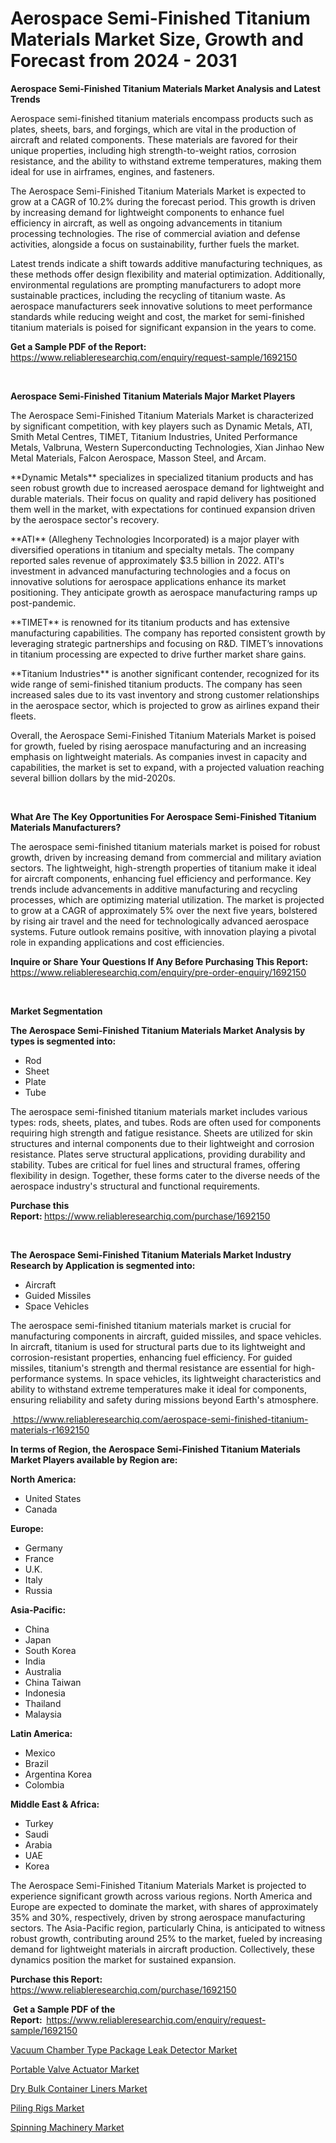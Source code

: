 <p><h1>Aerospace Semi-Finished Titanium Materials Market Size, Growth and Forecast from 2024 - 2031</h1></p><p><strong>Aerospace Semi-Finished Titanium Materials Market Analysis and Latest Trends</strong></p>
<p><p>Aerospace semi-finished titanium materials encompass products such as plates, sheets, bars, and forgings, which are vital in the production of aircraft and related components. These materials are favored for their unique properties, including high strength-to-weight ratios, corrosion resistance, and the ability to withstand extreme temperatures, making them ideal for use in airframes, engines, and fasteners.</p><p>The Aerospace Semi-Finished Titanium Materials Market is expected to grow at a CAGR of 10.2% during the forecast period. This growth is driven by increasing demand for lightweight components to enhance fuel efficiency in aircraft, as well as ongoing advancements in titanium processing technologies. The rise of commercial aviation and defense activities, alongside a focus on sustainability, further fuels the market. </p><p>Latest trends indicate a shift towards additive manufacturing techniques, as these methods offer design flexibility and material optimization. Additionally, environmental regulations are prompting manufacturers to adopt more sustainable practices, including the recycling of titanium waste. As aerospace manufacturers seek innovative solutions to meet performance standards while reducing weight and cost, the market for semi-finished titanium materials is poised for significant expansion in the years to come.</p></p>
<p><strong>Get a Sample PDF of the Report:&nbsp;</strong> <a href="https://www.reliableresearchiq.com/enquiry/request-sample/1692150?utm_campaign=1119&utm_medium=2&utm_source=Github&utm_content=ia&utm_term=19102024&utm_id=aerospace-semi-finished-titanium-materials">https://www.reliableresearchiq.com/enquiry/request-sample/1692150</a></p>
<p>&nbsp;</p>
<p><strong>Aerospace Semi-Finished Titanium Materials Major Market Players</strong></p>
<p><p>The Aerospace Semi-Finished Titanium Materials Market is characterized by significant competition, with key players such as Dynamic Metals, ATI, Smith Metal Centres, TIMET, Titanium Industries, United Performance Metals, Valbruna, Western Superconducting Technologies, Xian Jinhao New Metal Materials, Falcon Aerospace, Masson Steel, and Arcam.</p><p>**Dynamic Metals** specializes in specialized titanium products and has seen robust growth due to increased aerospace demand for lightweight and durable materials. Their focus on quality and rapid delivery has positioned them well in the market, with expectations for continued expansion driven by the aerospace sector's recovery.</p><p>**ATI** (Allegheny Technologies Incorporated) is a major player with diversified operations in titanium and specialty metals. The company reported sales revenue of approximately $3.5 billion in 2022. ATI's investment in advanced manufacturing technologies and a focus on innovative solutions for aerospace applications enhance its market positioning. They anticipate growth as aerospace manufacturing ramps up post-pandemic.</p><p>**TIMET** is renowned for its titanium products and has extensive manufacturing capabilities. The company has reported consistent growth by leveraging strategic partnerships and focusing on R&D. TIMET’s innovations in titanium processing are expected to drive further market share gains.</p><p>**Titanium Industries** is another significant contender, recognized for its wide range of semi-finished titanium products. The company has seen increased sales due to its vast inventory and strong customer relationships in the aerospace sector, which is projected to grow as airlines expand their fleets.</p><p>Overall, the Aerospace Semi-Finished Titanium Materials Market is poised for growth, fueled by rising aerospace manufacturing and an increasing emphasis on lightweight materials. As companies invest in capacity and capabilities, the market is set to expand, with a projected valuation reaching several billion dollars by the mid-2020s.</p></p>
<p>&nbsp;</p>
<p><strong>What Are The Key Opportunities For Aerospace Semi-Finished Titanium Materials Manufacturers?</strong></p>
<p><p>The aerospace semi-finished titanium materials market is poised for robust growth, driven by increasing demand from commercial and military aviation sectors. The lightweight, high-strength properties of titanium make it ideal for aircraft components, enhancing fuel efficiency and performance. Key trends include advancements in additive manufacturing and recycling processes, which are optimizing material utilization. The market is projected to grow at a CAGR of approximately 5% over the next five years, bolstered by rising air travel and the need for technologically advanced aerospace systems. Future outlook remains positive, with innovation playing a pivotal role in expanding applications and cost efficiencies.</p></p>
<p><strong>Inquire or Share Your Questions If Any Before Purchasing This Report:</strong> <a href="https://www.reliableresearchiq.com/enquiry/pre-order-enquiry/1692150?utm_campaign=1119&utm_medium=2&utm_source=Github&utm_content=ia&utm_term=19102024&utm_id=aerospace-semi-finished-titanium-materials">https://www.reliableresearchiq.com/enquiry/pre-order-enquiry/1692150</a></p>
<p>&nbsp;</p>
<p><strong>Market Segmentation</strong></p>
<p><strong>The Aerospace Semi-Finished Titanium Materials Market Analysis by types is segmented into:</strong></p>
<p><ul><li>Rod</li><li>Sheet</li><li>Plate</li><li>Tube</li></ul></p>
<p><p>The aerospace semi-finished titanium materials market includes various types: rods, sheets, plates, and tubes. Rods are often used for components requiring high strength and fatigue resistance. Sheets are utilized for skin structures and internal components due to their lightweight and corrosion resistance. Plates serve structural applications, providing durability and stability. Tubes are critical for fuel lines and structural frames, offering flexibility in design. Together, these forms cater to the diverse needs of the aerospace industry's structural and functional requirements.</p></p>
<p><strong>Purchase this Report:&nbsp;</strong><a href="https://www.reliableresearchiq.com/purchase/1692150?utm_campaign=1119&utm_medium=2&utm_source=Github&utm_content=ia&utm_term=19102024&utm_id=aerospace-semi-finished-titanium-materials">https://www.reliableresearchiq.com/purchase/1692150</a></p>
<p>&nbsp;</p>
<p><strong>The Aerospace Semi-Finished Titanium Materials Market Industry Research by Application is segmented into:</strong></p>
<p><ul><li>Aircraft</li><li>Guided Missiles</li><li>Space Vehicles</li></ul></p>
<p><p>The aerospace semi-finished titanium materials market is crucial for manufacturing components in aircraft, guided missiles, and space vehicles. In aircraft, titanium is used for structural parts due to its lightweight and corrosion-resistant properties, enhancing fuel efficiency. For guided missiles, titanium's strength and thermal resistance are essential for high-performance systems. In space vehicles, its lightweight characteristics and ability to withstand extreme temperatures make it ideal for components, ensuring reliability and safety during missions beyond Earth's atmosphere.</p></p>
<p><a href="https://www.reliableresearchiq.com/aerospace-semi-finished-titanium-materials-r1692150?utm_campaign=1119&utm_medium=2&utm_source=Github&utm_content=ia&utm_term=19102024&utm_id=aerospace-semi-finished-titanium-materials">&nbsp;https://www.reliableresearchiq.com/aerospace-semi-finished-titanium-materials-r1692150</a></p>
<p><strong>In terms of Region, the Aerospace Semi-Finished Titanium Materials Market Players available by Region are:</strong></p>
<p>
    <p> <strong> North America: </strong>
        <ul>
            <li>United States</li>
            <li>Canada</li>
        </ul>
        </p> 
    <p> <strong> Europe: </strong>
        <ul>
            <li>Germany</li>
            <li>France</li>
            <li>U.K.</li>
            <li>Italy</li>
            <li>Russia</li>
        </ul>
        </p> 
    <p> <strong> Asia-Pacific: </strong>
        <ul>
            <li>China</li>
            <li>Japan</li>
            <li>South Korea</li>
            <li>India</li>
            <li>Australia</li>
            <li>China Taiwan</li>
            <li>Indonesia</li>
            <li>Thailand</li>
            <li>Malaysia</li>
        </ul>
        </p> 
    <p> <strong> Latin America: </strong>
        <ul>
            <li>Mexico</li>
            <li>Brazil</li>
            <li>Argentina Korea</li>
            <li>Colombia</li>
        </ul>
        </p> 
    <p> <strong> Middle East & Africa: </strong>
        <ul>
            <li>Turkey</li>
            <li>Saudi</li>
            <li>Arabia</li>
            <li>UAE</li>
            <li>Korea</li>
        </ul>
    </p>
    </p>
<p><p>The Aerospace Semi-Finished Titanium Materials Market is projected to experience significant growth across various regions. North America and Europe are expected to dominate the market, with shares of approximately 35% and 30%, respectively, driven by strong aerospace manufacturing sectors. The Asia-Pacific region, particularly China, is anticipated to witness robust growth, contributing around 25% to the market, fueled by increasing demand for lightweight materials in aircraft production. Collectively, these dynamics position the market for sustained expansion.</p></p>
<p><strong>Purchase this Report: </strong><a href="https://www.reliableresearchiq.com/purchase/1692150?utm_campaign=1119&utm_medium=2&utm_source=Github&utm_content=ia&utm_term=19102024&utm_id=aerospace-semi-finished-titanium-materials">https://www.reliableresearchiq.com/purchase/1692150</a></p>
<p>&nbsp;<strong>Get a Sample PDF of the Report:&nbsp;&nbsp;</strong><a href="https://www.reliableresearchiq.com/enquiry/request-sample/1692150?utm_campaign=1119&utm_medium=2&utm_source=Github&utm_content=ia&utm_term=19102024&utm_id=aerospace-semi-finished-titanium-materials">https://www.reliableresearchiq.com/enquiry/request-sample/1692150</a></p>
<p><strong></strong></p>
<p><p><a href="https://github.com/gabrielleq8bung/Market-Research-Report-List-1/blob/main/vacuum-chamber-type-package-leak-detector-market.md?utm_campaign=1119&utm_medium=2&utm_source=Github&utm_content=ia&utm_term=19102024&utm_id=aerospace-semi-finished-titanium-materials">Vacuum Chamber Type Package Leak Detector Market</a></p><p><a href="https://issuu.com/reportprime-2/docs/portable-valve-actuator-market-size_c46ac461b6f0e3?utm_campaign=1119&utm_medium=2&utm_source=Github&utm_content=ia&utm_term=19102024&utm_id=aerospace-semi-finished-titanium-materials">Portable Valve Actuator Market</a></p><p><a href="https://issuu.com/reportprime-2/docs/dry-bulk-container-liners-market-si_21209781e2f28d?utm_campaign=1119&utm_medium=2&utm_source=Github&utm_content=ia&utm_term=19102024&utm_id=aerospace-semi-finished-titanium-materials">Dry Bulk Container Liners Market</a></p><p><a href="https://www.linkedin.com/pulse/piling-rigs-market2024-2031-industry-insights-investment-lm18f?utm_campaign=1119&utm_medium=2&utm_source=Github&utm_content=ia&utm_term=19102024&utm_id=aerospace-semi-finished-titanium-materials">Piling Rigs Market</a></p><p><a href="https://www.linkedin.com/pulse/spinning-machinery-market-size-growth-industry-analysis-segmentation-9xoff?utm_campaign=1119&utm_medium=2&utm_source=Github&utm_content=ia&utm_term=19102024&utm_id=aerospace-semi-finished-titanium-materials">Spinning Machinery Market</a></p></p>
